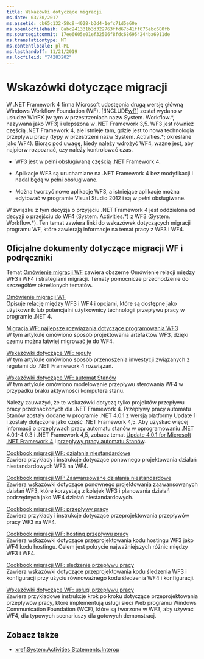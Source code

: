 ```yaml
---
title: Wskazówki dotyczące migracji
ms.date: 03/30/2017
ms.assetid: cb65c132-58c9-4028-b3d4-1efc71d5e60e
ms.openlocfilehash: 8abc241331b3d322763ffd67b41ff676ebc680fb
ms.sourcegitcommit: 17ee6605e01ef32506f8fdc686954244ba6911de
ms.translationtype: MT
ms.contentlocale: pl-PL
ms.lasthandoff: 11/21/2019
ms.locfileid: "74283202"
---
```

# <a name="migration-guidance"></a>Wskazówki dotyczące migracji

W .NET Framework 4 firma Microsoft udostępnia drugą wersję główną Windows Workflow Foundation (WF). [!INCLUDE[wf1](../../../includes/wf1-md.md)] został wydano w usłudze WinFX (w tym w przestrzeniach nazw System. Workflow.\*, nazywana jako WF3) i ulepszona w .NET Framework 3,5. WF3 jest również częścią .NET Framework 4, ale istnieje tam, gdzie jest to nowa technologia przepływu pracy (typy w przestrzeni nazw System. Activities.\*; określane jako WF4). Biorąc pod uwagę, kiedy należy wdrożyć WF4, ważne jest, aby najpierw rozpoznać, czy należy kontrolować czas.  
  
- WF3 jest w pełni obsługiwaną częścią .NET Framework 4.  
  
- Aplikacje WF3 są uruchamiane na .NET Framework 4 bez modyfikacji i nadal będą w pełni obsługiwane.  
  
- Można tworzyć nowe aplikacje WF3, a istniejące aplikacje można edytować w programie Visual Studio 2012 i są w pełni obsługiwane.  
  
 W związku z tym decyzja o przyjęciu .NET Framework 4 jest oddzielona od decyzji o przejściu do WF4 (System. Activities.\*) z WF3 (System. Workflow.\*). Ten temat zawiera linki do wskazówek dotyczących migracji programu WF, które zawierają informacje na temat pracy z WF3 i WF4.  
  
## <a name="wf-migration-whitepapers-and-cookbooks"></a>Oficjalne dokumenty dotyczące migracji WF i podręczniki  
 Temat [Omówienie migracji WF](https://go.microsoft.com/fwlink/?LinkId=153873) zawiera obszerne Omówienie relacji między WF3 i WF4 i strategiami migracji. Tematy pomocnicze przechodzenie do szczegółów określonych tematów.  
  
 [Omówienie migracji WF](https://go.microsoft.com/fwlink/?LinkId=153873)  
 Opisuje relację między WF3 i WF4 i opcjami, które są dostępne jako użytkownik lub potencjalni użytkownicy technologii przepływu pracy w programie .NET 4.  
  
 [Migracja WF: najlepsze rozwiązania dotyczące programowania WF3](https://go.microsoft.com/fwlink/?LinkId=153852)  
 W tym artykule omówiono sposób projektowania artefaktów WF3, dzięki czemu można łatwiej migrować je do WF4.  
  
 [Wskazówki dotyczące WF: reguły](https://go.microsoft.com/fwlink/?LinkId=153854)  
 W tym artykule omówiono sposób przenoszenia inwestycji związanych z regułami do .NET Framework 4 rozwiązań.  
  
 [Wskazówki dotyczące WF: automat Stanów](https://go.microsoft.com/fwlink/?LinkId=153855)  
 W tym artykule omówiono modelowanie przepływu sterowania WF4 w przypadku braku aktywności komputera stanu.  
  
 Należy zauważyć, że te wskazówki dotyczą tylko projektów przepływu pracy przeznaczonych dla .NET Framework 4. Przepływy pracy automatu Stanów zostały dodane w programie .NET 4.0.1 z wersją platformy Update 1 i zostały dołączone jako część .NET Framework 4,5. Aby uzyskać więcej informacji o przepływach pracy automatu stanów w oprogramowaniu .NET 4.0.1-4.0.3 i .NET Framework 4,5, zobacz temat [Update 4.0.1 for Microsoft .NET Framework 4](https://docs.microsoft.com/previous-versions/dotnet/netframework-4.0/hh290669(v=vs.100)) i [przepływy pracy automatu Stanów](state-machine-workflows.md).  
  
 [Cookbook migracji WF: działania niestandardowe](https://go.microsoft.com/fwlink/?LinkId=153856)  
 Zawiera przykłady i instrukcje dotyczące ponownego projektowania działań niestandardowych WF3 na WF4.  
  
 [Cookbook migracji WF: Zaawansowane działania niestandardowe](https://go.microsoft.com/fwlink/?LinkId=275560)  
 Zawiera wskazówki dotyczące ponownego projektowania zaawansowanych działań WF3, które korzystają z kolejek WF3 i planowania działań podrzędnych jako WF4 działań niestandardowych.  
  
 [Cookbook migracji WF: przepływy pracy](https://go.microsoft.com/fwlink/?LinkId=153858)  
 Zawiera przykłady i instrukcje dotyczące przeprojektowania przepływów pracy WF3 na WF4.  
  
 [Cookbook migracji WF: hosting przepływu pracy](https://go.microsoft.com/fwlink/?LinkId=275561)  
 Zawiera wskazówki dotyczące przeprojektowania kodu hostingu WF3 jako WF4 kodu hostingu. Celem jest pokrycie najważniejszych różnic między WF3 i WF4.  
  
 [Cookbook migracji WF: śledzenie przepływu pracy](https://go.microsoft.com/fwlink/?LinkId=275562)  
 Zawiera wskazówki dotyczące przeprojektowania kodu śledzenia WF3 i konfiguracji przy użyciu równoważnego kodu śledzenia WF4 i konfiguracji.  
  
 [Wskazówki dotyczące WF: usługi przepływu pracy](https://go.microsoft.com/fwlink/?LinkId=275564)  
 Zawiera przykładowe instrukcje krok po kroku dotyczące przeprojektowania przepływów pracy, które implementują usługi sieci Web programu Windows Communication Foundation (WCF), które są tworzone w WF3, aby używać WF4, dla typowych scenariuszy dla gotowych demonstracj.  
  
## <a name="see-also"></a>Zobacz także

- <xref:System.Activities.Statements.Interop>

